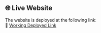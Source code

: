 
## 🌐 Live Website

The website is deployed at the following link:  
🔗 [Working Deployed Link](https://people.rit.edu/srl1622/646/Individual_Project/)

